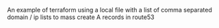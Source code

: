 An example of terraform using a local file with a list of comma separated domain / ip lists to mass create A records in route53